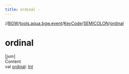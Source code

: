 ```yaml
---
title: ordinal -
---
```

//[BGW](../../../../index.md)/[tools.aqua.bgw.event](../../index.md)/[KeyCode](../index.md)/[SEMICOLON](index.md)/[ordinal](ordinal.md)



# ordinal  
[jvm]  
Content  
val [ordinal](ordinal.md): [Int](https://kotlinlang.org/api/latest/jvm/stdlib/kotlin/-int/index.html)  



